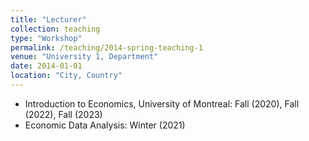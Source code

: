 ```yaml
---
title: "Lecturer"
collection: teaching
type: "Workshop"
permalink: /teaching/2014-spring-teaching-1
venue: "University 1, Department"
date: 2014-01-01
location: "City, Country"
---
```


* Introduction to Economics, University of Montreal: Fall (2020), Fall (2022), Fall (2023)
* Economic Data Analysis: Winter (2021)
  

